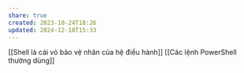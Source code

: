 ```yaml
---
share: true
created: 2023-10-24T18:26
updated: 2024-12-18T15:33
---
```

[[Shell là cái vỏ bảo vệ nhân của hệ điều hành]]
[[Các lệnh PowerShell thường dùng]]
